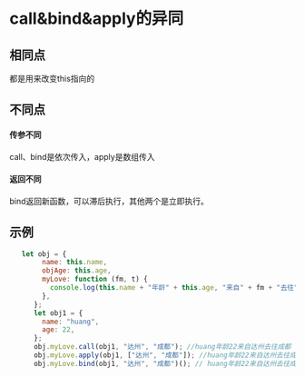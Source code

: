 # call&bind&apply的异同

## 相同点
都是用来改变this指向的

## 不同点
#### 传参不同
call、bind是依次传入，apply是数组传入

#### 返回不同
bind返回新函数，可以滞后执行，其他两个是立即执行。

## 示例
```javascript
   let obj = {
        name: this.name,
        objAge: this.age,
        myLove: function (fm, t) {
          console.log(this.name + "年龄" + this.age, "来自" + fm + "去往" + t);
        },
      };
      let obj1 = {
        name: "huang",
        age: 22,
      };
      obj.myLove.call(obj1, "达州", "成都"); //huang年龄22来自达州去往成都
      obj.myLove.apply(obj1, ["达州", "成都"]); //huang年龄22来自达州去往成都
      obj.myLove.bind(obj1, "达州", "成都")(); // huang年龄22来自达州去往成都
```
